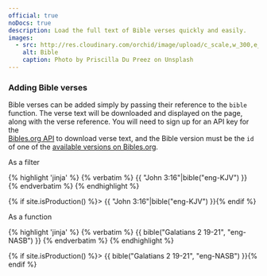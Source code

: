```yaml
---
official: true
noDocs: true
description: Load the full text of Bible verses quickly and easily.
images:
  - src: http://res.cloudinary.com/orchid/image/upload/c_scale,w_300,e_blur:150/v1524973072/plugins/bible.jpg
    alt: Bible
    caption: Photo by Priscilla Du Preez on Unsplash
---
```


### Adding Bible verses

Bible verses can be added simply by passing their reference to the `bible` function. The verse text will be downloaded 
and displayed on the page, along with the verse reference. You will need to sign up for an API key for the  
[Bibles.org API](http://www.bibles.org/pages/api) to download verse text, and the Bible version must be the `id` of one
of the [available versions on Bibles.org](http://www.bibles.org/versions_api).

As a filter

{% highlight 'jinja' %}
{% verbatim %}
{{ "John 3:16"|bible("eng-KJV") }}
{% endverbatim %}
{% endhighlight %}

{% if site.isProduction() %}> {{ "John 3:16"|bible("eng-KJV") }}{% endif %}

As a function

{% highlight 'jinja' %}
{% verbatim %}
{{ bible("Galatians 2 19-21", "eng-NASB") }}
{% endverbatim %}
{% endhighlight %}

{% if site.isProduction() %}> {{ bible("Galatians 2 19-21", "eng-NASB") }}{% endif %}